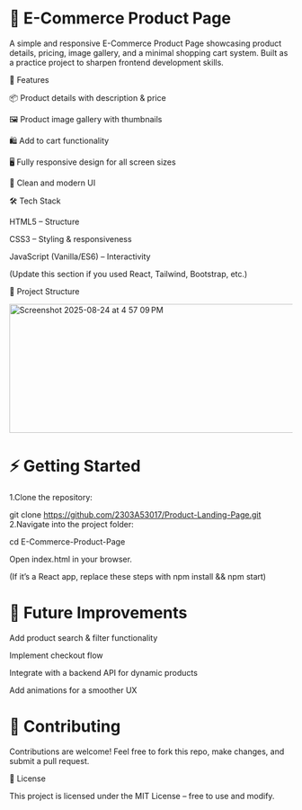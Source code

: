 # 🛒 E-Commerce Product Page

A simple and responsive E-Commerce Product Page showcasing product details, pricing, image gallery, and a minimal shopping cart system. Built as a practice project to sharpen frontend development skills.

🚀 Features

📦 Product details with description & price

🖼️ Product image gallery with thumbnails

🛍️ Add to cart functionality

🖥️ Fully responsive design for all screen sizes

🎨 Clean and modern UI

🛠️ Tech Stack

HTML5 – Structure

CSS3 – Styling & responsiveness

JavaScript (Vanilla/ES6) – Interactivity

(Update this section if you used React, Tailwind, Bootstrap, etc.)

📂 Project Structure

<img width="780" height="229" alt="Screenshot 2025-08-24 at 4 57 09 PM" src="https://github.com/user-attachments/assets/96fb6385-6ecb-42e4-a20e-d3a8e3d1b76c" />

# ⚡ Getting Started

1.Clone the repository:

git clone https://github.com/2303A53017/Product-Landing-Page.git
2.Navigate into the project folder:

cd E-Commerce-Product-Page


Open index.html in your browser.

(If it’s a React app, replace these steps with npm install && npm start)

# 🎯 Future Improvements

Add product search & filter functionality

Implement checkout flow

Integrate with a backend API for dynamic products

Add animations for a smoother UX

# 🤝 Contributing

Contributions are welcome! Feel free to fork this repo, make changes, and submit a pull request.

📜 License

This project is licensed under the MIT License – free to use and modify.



